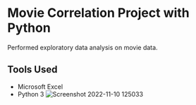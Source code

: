 # Movie Correlation Project with Python
Performed exploratory data analysis on movie data.
## Tools Used
* Microsoft Excel
* Python 3
![Screenshot 2022-11-10 125033](https://user-images.githubusercontent.com/49908077/201181235-b3f87899-cb74-4bbc-bcde-742448d660da.png)
